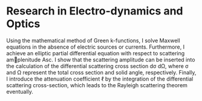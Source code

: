 # Research in Electro-dynamics and Optics
Using the mathematical method of Green k-functions, I solve Maxwell equations in the absence of electric sources or currents. Furthermore, I
achieve an elliptic partial differential equation with respect to scattering amplenitude Asc. I show that the scattering amplitude can be inserted into the calculation of the differential scattering cross section dσ dΩ, where σ and Ω represent the total cross section and solid angle, respectively. Finally, I introduce the attenuation coefficient ℓ by the integration of the differential scattering cross-section, which leads to the Rayleigh scattering theorem eventually.

